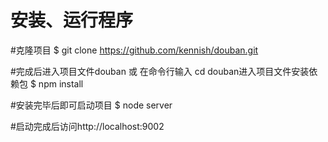 # 安装、运行程序
#克隆项目 
$ git clone https://github.com/kennish/douban.git

#完成后进入项目文件douban 或 在命令行输入 cd douban进入项目文件安装依赖包
$ npm install

#安装完毕后即可启动项目
$ node server

#启动完成后访问http://localhost:9002
